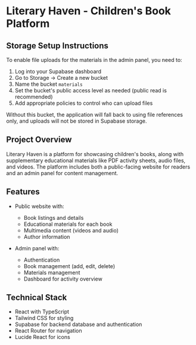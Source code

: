 # Literary Haven - Children's Book Platform

## Storage Setup Instructions

To enable file uploads for the materials in the admin panel, you need to:

1. Log into your Supabase dashboard
2. Go to Storage → Create a new bucket
3. Name the bucket `materials`
4. Set the bucket's public access level as needed (public read is recommended)
5. Add appropriate policies to control who can upload files

Without this bucket, the application will fall back to using file references only, and uploads will not be stored in Supabase storage.

## Project Overview

Literary Haven is a platform for showcasing children's books, along with supplementary educational materials like PDF activity sheets, audio files, and videos. The platform includes both a public-facing website for readers and an admin panel for content management.

## Features

- Public website with:
  - Book listings and details
  - Educational materials for each book
  - Multimedia content (videos and audio)
  - Author information

- Admin panel with:
  - Authentication
  - Book management (add, edit, delete)
  - Materials management
  - Dashboard for activity overview

## Technical Stack

- React with TypeScript
- Tailwind CSS for styling
- Supabase for backend database and authentication
- React Router for navigation
- Lucide React for icons